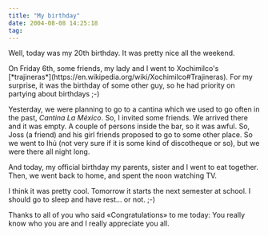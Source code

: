 ```yaml
---
title: "My birthday"
date: 2004-08-08 14:25:18
tag:
---
```

<p>Well, today was my 20th birthday. It was pretty nice all the weekend.</p>

<p>On Friday 6th, some friends, my lady and I went to Xochimilco's [*trajineras*](https://en.wikipedia.org/wiki/Xochimilco#Trajineras). For my surprise, it was the birthday of some other guy, so he had priority on partying about birthdays ;-)</p>

<p>Yesterday, we were planning to go to a cantina which we used to go often in the past, <em>Cantina La México</em>. So, I invited some friends. We arrived there and it was empty. A couple of persons inside the bar, so it was awful. So, Joss (a friend) and his girl friends proposed to go to some other place. So we went to Ihú (not very sure if it is some kind of discotheque or so), but we were there all night long.</p>

<p>And today, my official birthday my parents, sister and I went to eat together. Then, we went back to home, and spent the noon watching TV.</p>

<p>I think it was pretty cool. Tomorrow it starts the next semester at school. I should go to sleep and have rest&#8230; or not. ;-)</p>

<p>Thanks to all of you who said «Congratulations» to me today: You really know who you are and I really appreciate you all.</p>

